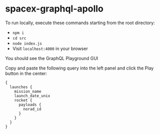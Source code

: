 # spacex-graphql-apollo

To run locally, execute these commands starting from the root directory:

* `npm i`
* `cd src`
* `node index.js`
* Visit `localhost:4000` in your browser

You should see the GraphQL Playground GUI

Copy and paste the following query into the left panel and click the Play button in the center:
```
{
  launches {
    mission_name
    launch_date_unix
    rocket {
      payloads {
        norad_id
      }
    }
  }
}
```
